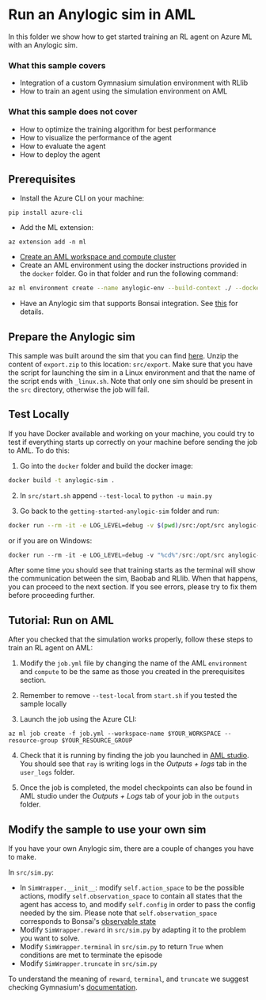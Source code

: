 # Run an Anylogic sim in AML

In this folder we show how to get started training an RL agent on Azure ML
with an Anylogic sim.

### What this sample covers

- Integration of a custom Gymnasium simulation environment with RLlib
- How to train an agent using the simulation environment on AML

### What this sample does not cover

- How to optimize the training algorithm for best performance
- How to visualize the performance of the agent
- How to evaluate the agent
- How to deploy the agent

## Prerequisites

- Install the Azure CLI on your machine:
```
pip install azure-cli
```
- Add the ML extension:
```
az extension add -n ml
```
- [Create an AML workspace and compute cluster](https://azure.github.io/plato/#create-azure-resources)
- Create an AML environment using the docker instructions provided in the
  ``docker`` folder. Go in that folder and run the following command:
```bash
az ml environment create --name anylogic-env --build-context ./ --dockerfile-path Dockerfile --resource-group $YOUR_RESOURCE_GROUP --workspace-name $YOUR_WORKSPACE
```
- Have an Anylogic sim that supports Bonsai integration. See
  [this](https://github.com/microsoft/bonsai-anylogic) for details.

## Prepare the Anylogic sim

This sample was built around the sim that you can find
[here](https://github.com/microsoft/bonsai-anylogic/tree/master/samples/abca).
Unzip the content of ``export.zip`` to this location: ``src/export``. Make
sure that you have the script for launching the sim in a Linux environment
and that the name of the script ends with ``_linux.sh``.
Note that only one sim should be present in the ``src`` directory, otherwise
the job will fail.

## Test Locally

If you have Docker available and working on your machine, you could try to
test if everything starts up correctly on your machine before sending the job
to AML.
To do this:

1. Go into the ``docker`` folder and build the docker image:

```bash
docker build -t anylogic-sim .
```

2. In ``src/start.sh`` append ``--test-local`` to ``python -u main.py``

3. Go back to the ``getting-started-anylogic-sim`` folder and run:
  ```bash
  docker run --rm -it -e LOG_LEVEL=debug -v $(pwd)/src:/opt/src anylogic-sim bash /opt/src/start.sh
  ```
  or if you are on Windows:
  ```powershell
  docker run --rm -it -e LOG_LEVEL=debug -v "%cd%"/src:/opt/src anylogic-sim bash /opt/src/start.sh
  ```


After some time you should see that training starts as the terminal will show
the communication between the sim, Baobab and RLlib. When that happens, you
can proceed to the next section. If you see errors, please try to fix them
before proceeding further.

## Tutorial: Run on AML

After you checked that the simulation works properly, follow these steps to
train an RL agent on AML:

1. Modify the ``job.yml`` file by changing the name of the AML ``environment``
   and ``compute`` to be the same as those you created in the prerequisites
   section.

2. Remember to remove ``--test-local`` from ``start.sh`` if you tested the
   sample locally

3. Launch the job using the Azure CLI:
```
az ml job create -f job.yml --workspace-name $YOUR_WORKSPACE --resource-group $YOUR_RESOURCE_GROUP
```

4. Check that it is running by finding the job you launched in [AML
   studio](https://ml.azure.com/). You should see that ``ray`` is writing
   logs in the *Outputs + logs* tab in the ``user_logs`` folder.

5. Once the job is completed, the model checkpoints can also be found in AML
   studio under the *Outputs + Logs* tab of your job
   in the ``outputs`` folder.

## Modify the sample to use your own sim

If you have your own Anylogic sim, there are a couple of changes you have to
make.

In ``src/sim.py``:

- In ``SimWrapper.__init__``: modify ``self.action_space`` to be the possible
  actions, modify ``self.observation_space`` to contain all states that the
  agent has access to, and modify ``self.config`` in order to pass the config
  needed by the sim. Please note that ``self.observation_space`` corresponds
  to Bonsai's [observable
  state](https://learn.microsoft.com/en-us/bonsai/inkling/keywords/state#state-transform-functions)
- Modify ``SimWrapper.reward`` in ``src/sim.py`` by adapting it to the
  problem you want to solve.
- Modify ``SimWrapper.terminal`` in ``src/sim.py`` to return ``True`` when
  conditions are met to terminate the episode
- Modify ``SimWrapper.truncate`` in ``src/sim.py``

To understand the meaning of ``reward``, ``terminal``, and ``truncate`` we
suggest checking Gymnasium's
[documentation](https://gymnasium.farama.org/api/env/#gymnasium.Env.step).
